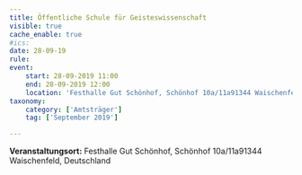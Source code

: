 ```yaml
---
title: Öffentliche Schule für Geisteswissenschaft
visible: true
cache_enable: true
#ics: 
date: 28-09-19
rule: 
event:
	start: 28-09-2019 11:00
	end: 28-09-2019 12:00
	location: 'Festhalle Gut Schönhof, Schönhof 10a/11a91344 Waischenfeld, Deutschland'
taxonomy:
	category: ['Amtsträger']
	tag: ['September 2019']

---
```




**Veranstaltungsort:** Festhalle Gut Schönhof, Schönhof 10a/11a91344 Waischenfeld, Deutschland

